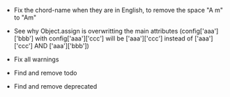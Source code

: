 * Fix the chord-name when they are in English, to remove the space "A m" to "Am"

* See why Object.assign is overwritting the main attributes (config['aaa']['bbb'] with config['aaa']['ccc'] will be ['aaa']['ccc'] instead of ['aaa']['ccc'] AND ['aaa']['bbb'])

* Fix all warnings

* Find and remove todo

* Find and remove deprecated
